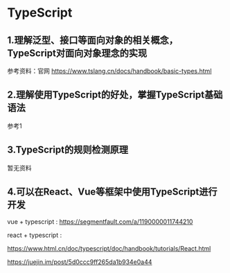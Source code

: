# TypeScript


## 1.理解泛型、接口等面向对象的相关概念，TypeScript对面向对象理念的实现
参考资料：官网
https://www.tslang.cn/docs/handbook/basic-types.html

## 2.理解使用TypeScript的好处，掌握TypeScript基础语法
参考1

## 3.TypeScript的规则检测原理
暂无资料

## 4.可以在React、Vue等框架中使用TypeScript进行开发

vue + typescript : https://segmentfault.com/a/1190000011744210

react + typescript : 

https://www.html.cn/doc/typescript/doc/handbook/tutorials/React.html

https://juejin.im/post/5d0ccc9ff265da1b934e0a44